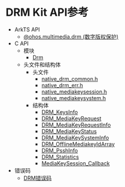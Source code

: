 # DRM Kit API参考

- ArkTS API
  - [@ohos.multimedia.drm (数字版权保护)](js-apis-drm.md)
- C API
  - 模块
    - [Drm](_drm.md)
  - 头文件和结构体
    - 头文件
      - [native_drm_common.h](native__drm__common_8h.md)
      - [native_drm_err.h](native__drm__err_8h.md)
      - [native_mediakeysession.h](native__mediakeysession_8h.md)
      - [native_mediakeysystem.h](native__mediakeysystem_8h.md)
    - 结构体
      - [DRM_KeysInfo](_d_r_m___keys_info.md)
      - [DRM_MediaKeyRequest](_d_r_m___media_key_request.md)
      - [DRM_MediaKeyRequestInfo](_d_r_m___media_key_request_info.md)
      - [DRM_MediaKeyStatus](_d_r_m___media_key_status.md)
      - [DRM_MediaKeySystemInfo](_d_r_m___media_key_system_info.md)
      - [DRM_OfflineMediakeyIdArray](_d_r_m___offline_mediakey_id_array.md)
      - [DRM_PsshInfo](_d_r_m___pssh_info.md)
      - [DRM_Statistics](_d_r_m___statistics.md)
      - [MediaKeySession_Callback](_media_key_session___callback.md)
- 错误码
  - [DRM错误码](errorcode-drm.md)
